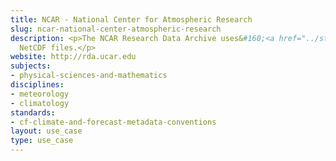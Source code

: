 ```yaml
---
title: NCAR - National Center for Atmospheric Research
slug: ncar-national-center-atmospheric-research
description: <p>The NCAR Research Data Archive uses&#160;<a href="../standards/cf-climate-and-forecast-metadata-conventions.html">CF</a>-Compliant
  NetCDF files.</p>
website: http://rda.ucar.edu
subjects:
- physical-sciences-and-mathematics
disciplines:
- meteorology
- climatology
standards:
- cf-climate-and-forecast-metadata-conventions
layout: use_case
type: use_case
---
```


